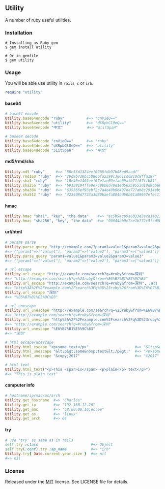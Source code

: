 ## Utility ##

A number of ruby useful utilities.


### Installation ###
    # Installing as Ruby gem
    $ gem install utility

    # Or in gemfile
    $ gem utility

### Usage ###
You will be able use utility in `rails c` or `irb`.

```ruby
require "utility"
```

#### base64 ####
```ruby
# base64 encode
Utility.base64encode "ruby"          #=> "cnVieQ=="
Utility.base64encode "utility"       #=> "dXRpbGl0eQ=="
Utility.base64encode "中文"           #=> "5Lit5paH"

# base64 decode
Utility.base64decode "cnVieQ=="      #=> "ruby"
Utility.base64decode "dXRpbGl0eQ=="  #=> "utility"
Utility.base64decode "5Lit5paH"      #=> "中文"
```

#### md5/rmd/sha ####
```ruby
Utility.md5 "ruby"     #=> "58e53d1324eef6265fdb97b08ed9aadf"
Utility.rmd160 "ruby"  #=> "29d9b710bc50866fa2399c3061cd02c0c8ffa197"
Utility.sha1 "ruby"    #=> "18e40e1401eef67e1ae69efab09afb71f87ffb81"
Utility.sha256 "ruby"  #=> "b9138194ffe9e7c8bb6d79d1ed56259553d18d9cb60b66e3ba5aa2e5b078055a"
Utility.sha384 "ruby"  #=> "635365ef93ebf2c7a4e40b0b497da727ab8c2914eb9f052e6be40476f95d3daf44786790f5f0e843fab419b43022e069"
Utility.sha512 "ruby"  #=> "423408d7723a3d80baefa804bd50b61a89667efec1713386a7b8efe28e5d13968307a908778cad210d7aa2dfe7db9a2aa86895f9fc1eeefcc99814310b207a6b"
```

#### hmac ####
```ruby
Utility.hmac "sha1", "key", "the data"    #=> "ac5b94c09a6033e3aca1a02116ebf48722b155e0"
Utility.hmac "sha256", "key", "the data"  #=> "00644ab9e7ce1b772c5fcd9b460b1a4fa78de4a55c162590ac506f2f76d62a40"
```

#### url/html ####
```ruby
# params parse
Utility.parse_query "http://example.com/?param1=value1&param2=value2&param3=value3"
#=> {"param1"=>["value1"], "param2"=>["value2"], "param3"=>["value3"]}
Utility.parse_query "param1=value1&param2=value2&param3=value3"
#=> {"param1"=>["value1"], "param2"=>["value2"], "param3"=>["value3"]}

# url escape
Utility.url_escape "http://example.com/search?q=#ruby&from=深圳"
#=> "http://example.com/search?q=%23ruby&from=%E6%B7%B1%E5%9C%B3"
Utility.url_escape "http://example.com/search?q=#ruby&from=深圳", :all
#=> "http%3A%2F%2Fexample.com%2Fsearch%3Fq%3D%23ruby%26from%3D%E6%B7%B1%E5%9C%B3"
Utility.url_escape "深圳"
#=> "%E6%B7%B1%E5%9C%B3"

# url unescape
Utility.url_unescape "http://example.com/search?q=%23ruby&from=%E6%B7%B1%E5%9C%B3"
#=> "http://example.com/search?q=#ruby&from=深圳"
Utility.url_unescape "http%3A%2F%2Fexample.com%2Fsearch%3Fq%3D%23ruby%26from%3D%E6%B7%B1%E5%9C%B3"
#=> "http://example.com/search?q=#ruby&from=深圳"
Utility.url_unescape "%E6%B7%B1%E5%9C%B3"
#=> "深圳"

# html escape/unescape
Utility.html_escape "<p>some text</p>"                     #=> "&lt;p&gt;some&nbsp;text&lt;/p&gt;"
Utility.html_unescape "&lt;p&gt;some&nbsp;text&lt;/p&gt;"  #=> "<p>some text</p>"
Utility.html_unescape "&copy;2017"                         #=> "©2017"

# html text
Utility.html_text("<p>This <span>is</span> <p>plain</p> text</p>")
#=> "This is plain text"
```

#### computer info ####
```ruby
# hostname/ip/mac/os/arch
Utility.get_hostname  #=> "Charles"
Utility.get_ip        #=> "192.168.12.26"
Utility.get_mac       #=> "c8:60:00:10:ec:ee"
Utility.get_os        #=> "linux"
Utility.get_arch      #=> 64
```

#### try ####
```ruby
# use 'try' as same as in rails
self.try :class                        #=> Object
self.try(:conf).try :ap_name           #=> "irb"
Utility.try{ Date.current.year.size }  #=> nil
#=> nil
```

### License ###
Released under the [MIT](http://opensource.org/licenses/MIT) license. See LICENSE file for details.
